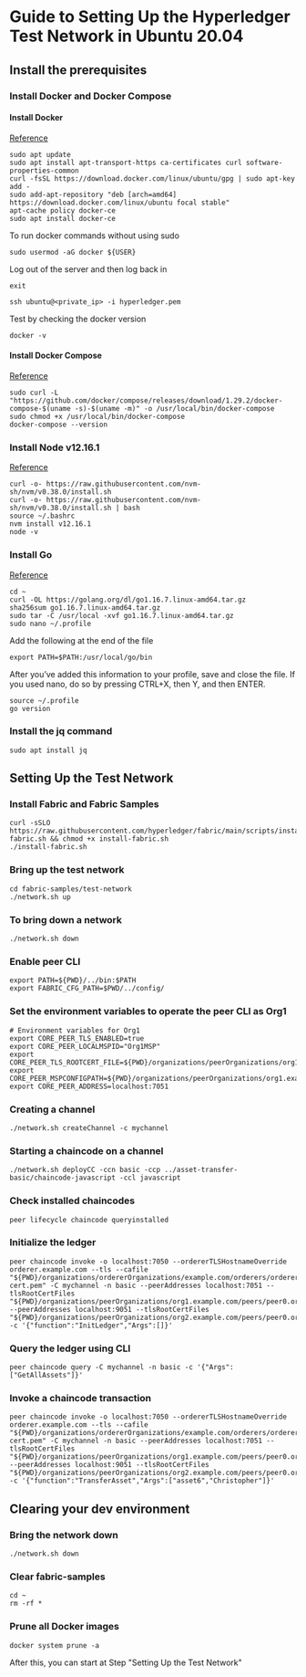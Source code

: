 # Guide to Setting Up the Hyperledger Test Network in Ubuntu 20.04

## Install the prerequisites

### Install Docker and Docker Compose

#### Install Docker
[Reference](https://www.digitalocean.com/community/tutorials/how-to-install-and-use-docker-on-ubuntu-20-04)
```
sudo apt update
sudo apt install apt-transport-https ca-certificates curl software-properties-common
curl -fsSL https://download.docker.com/linux/ubuntu/gpg | sudo apt-key add -
sudo add-apt-repository "deb [arch=amd64] https://download.docker.com/linux/ubuntu focal stable"
apt-cache policy docker-ce
sudo apt install docker-ce
```

To run docker commands without using sudo
```
sudo usermod -aG docker ${USER}
```

Log out of the server and then log back in
```
exit
```
```
ssh ubuntu@<private_ip> -i hyperledger.pem
```

Test by checking the docker version  
```
docker -v
```

#### Install Docker Compose
[Reference](https://www.digitalocean.com/community/tutorials/how-to-install-and-use-docker-compose-on-ubuntu-20-04)
```
sudo curl -L "https://github.com/docker/compose/releases/download/1.29.2/docker-compose-$(uname -s)-$(uname -m)" -o /usr/local/bin/docker-compose
sudo chmod +x /usr/local/bin/docker-compose
docker-compose --version
```

### Install Node v12.16.1
[Reference](https://www.digitalocean.com/community/tutorials/how-to-install-node-js-on-ubuntu-20-04)
```
curl -o- https://raw.githubusercontent.com/nvm-sh/nvm/v0.38.0/install.sh
curl -o- https://raw.githubusercontent.com/nvm-sh/nvm/v0.38.0/install.sh | bash
source ~/.bashrc
nvm install v12.16.1
node -v
```

### Install Go
[Reference](https://www.digitalocean.com/community/tutorials/how-to-install-go-on-ubuntu-20-04)
```
cd ~
curl -OL https://golang.org/dl/go1.16.7.linux-amd64.tar.gz
sha256sum go1.16.7.linux-amd64.tar.gz
sudo tar -C /usr/local -xvf go1.16.7.linux-amd64.tar.gz
sudo nano ~/.profile
```

Add the following at the end of the file

```
export PATH=$PATH:/usr/local/go/bin
```

After you’ve added this information to your profile, save and close the file. If you used nano, do so by pressing CTRL+X, then Y, and then ENTER.

```
source ~/.profile
go version
```

### Install the jq command

```
sudo apt install jq
```

## Setting Up the Test Network

### Install Fabric and Fabric Samples

```
curl -sSLO https://raw.githubusercontent.com/hyperledger/fabric/main/scripts/install-fabric.sh && chmod +x install-fabric.sh
./install-fabric.sh
```

### Bring up the test network
```
cd fabric-samples/test-network
./network.sh up
```

### To bring down a network

```
./network.sh down
```

### Enable peer CLI

```
export PATH=${PWD}/../bin:$PATH
export FABRIC_CFG_PATH=$PWD/../config/
```

### Set the environment variables to operate the peer CLI as Org1
```
# Environment variables for Org1
export CORE_PEER_TLS_ENABLED=true
export CORE_PEER_LOCALMSPID="Org1MSP"
export CORE_PEER_TLS_ROOTCERT_FILE=${PWD}/organizations/peerOrganizations/org1.example.com/peers/peer0.org1.example.com/tls/ca.crt
export CORE_PEER_MSPCONFIGPATH=${PWD}/organizations/peerOrganizations/org1.example.com/users/Admin@org1.example.com/msp
export CORE_PEER_ADDRESS=localhost:7051
```

### Creating a channel
```
./network.sh createChannel -c mychannel
```

### Starting a chaincode on a channel
```
./network.sh deployCC -ccn basic -ccp ../asset-transfer-basic/chaincode-javascript -ccl javascript
```

### Check installed chaincodes
```
peer lifecycle chaincode queryinstalled
```

### Initialize the ledger
```
peer chaincode invoke -o localhost:7050 --ordererTLSHostnameOverride orderer.example.com --tls --cafile "${PWD}/organizations/ordererOrganizations/example.com/orderers/orderer.example.com/msp/tlscacerts/tlsca.example.com-cert.pem" -C mychannel -n basic --peerAddresses localhost:7051 --tlsRootCertFiles "${PWD}/organizations/peerOrganizations/org1.example.com/peers/peer0.org1.example.com/tls/ca.crt" --peerAddresses localhost:9051 --tlsRootCertFiles "${PWD}/organizations/peerOrganizations/org2.example.com/peers/peer0.org2.example.com/tls/ca.crt" -c '{"function":"InitLedger","Args":[]}'
```

### Query the ledger using CLI
```
peer chaincode query -C mychannel -n basic -c '{"Args":["GetAllAssets"]}'
```

### Invoke a chaincode transaction
```
peer chaincode invoke -o localhost:7050 --ordererTLSHostnameOverride orderer.example.com --tls --cafile "${PWD}/organizations/ordererOrganizations/example.com/orderers/orderer.example.com/msp/tlscacerts/tlsca.example.com-cert.pem" -C mychannel -n basic --peerAddresses localhost:7051 --tlsRootCertFiles "${PWD}/organizations/peerOrganizations/org1.example.com/peers/peer0.org1.example.com/tls/ca.crt" --peerAddresses localhost:9051 --tlsRootCertFiles "${PWD}/organizations/peerOrganizations/org2.example.com/peers/peer0.org2.example.com/tls/ca.crt" -c '{"function":"TransferAsset","Args":["asset6","Christopher"]}'
```

## Clearing your dev environment

### Bring the network down
```
./network.sh down
```

### Clear fabric-samples
```
cd ~
rm -rf *
```

### Prune all Docker images
```
docker system prune -a
```

After this, you can start at Step "Setting Up the Test Network"
